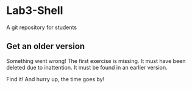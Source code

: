 # Lab3-Shell
A git repository for students

## Get an older version

Something went wrong! The first exercise is missing.
It must have been deleted due to inattention.
It must be found in an earlier version.


Find it! And hurry up, the time goes by!
